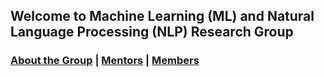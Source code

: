## Welcome to Machine Learning (ML) and Natural Language Processing (NLP) Research Group
### [About the Group](./index.md) | [Mentors](./mentors.md) | [Members](./mentors.md)

